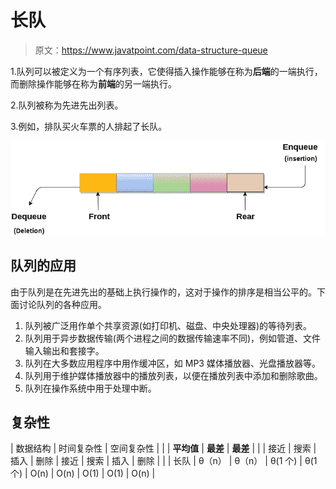 # 长队

> 原文：<https://www.javatpoint.com/data-structure-queue>

1.队列可以被定义为一个有序列表，它使得插入操作能够在称为**后端**的一端执行，而删除操作能够在称为**前端**的另一端执行。

2.队列被称为先进先出列表。

3.例如，排队买火车票的人排起了长队。

![ds Queue](img/a02d5ba4fcb5fc245bc036ea1eb33d0a.png)

## 队列的应用

由于队列是在先进先出的基础上执行操作的，这对于操作的排序是相当公平的。下面讨论队列的各种应用。

1.  队列被广泛用作单个共享资源(如打印机、磁盘、中央处理器)的等待列表。
2.  队列用于异步数据传输(两个进程之间的数据传输速率不同)，例如管道、文件输入输出和套接字。
3.  队列在大多数应用程序中用作缓冲区，如 MP3 媒体播放器、光盘播放器等。
4.  队列用于维护媒体播放器中的播放列表，以便在播放列表中添加和删除歌曲。
5.  队列在操作系统中用于处理中断。

## 复杂性

| 数据结构 | 时间复杂性 | 空间复杂性 |
|  | **平均值** | **最差** | **最差** |
|  | 接近 | 搜索 | 插入 | 删除 | 接近 | 搜索 | 插入 | 删除 |  |
| 长队 | θ（n） | θ（n） | θ(1 个) | θ(1 个) | O(n) | O(n) | O(1) | O(1) | O(n) |